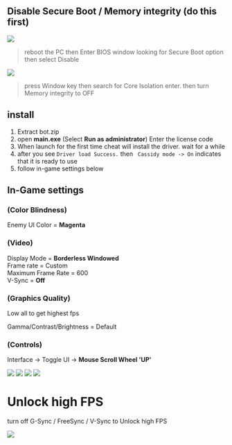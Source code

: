 ## Disable Secure Boot / Memory integrity (do this first)

![](https://blog.janjan.net/wp/wp-content/uploads/2022/10/asrock-uefi-secure-boot-enabled-02.jpg)
> reboot the PC then Enter BIOS window looking for Secure Boot option then select Disable

![](https://media.discordapp.net/attachments/1031662726046552084/1047121351405731881/image.png)
> press Window key then search for Core Isolation enter. then turn Memory integrity to OFF

## install

1. Extract bot.zip 
2. open __main.exe__ (Select __Run as administrator__) Enter the license code
3. When launch for the first time cheat will install the driver. wait for a while
4. after you see  ```Driver load Success.``` then ``` Cassidy mode -> On``` indicates that it is ready to use
5. follow in-game settings below

## In-Game settings

### (Color Blindness) <br />
Enemy UI Color  =  __Magenta__

### (Video) <br />
Display Mode = __Borderless Windowed__ <br />
Frame rate = Custom <br />
Maximum Frame Rate = 600 <br />
V-Sync = __Off__

### (Graphics Quality) <br />
Low all to get highest fps

Gamma/Contrast/Brightness = Default

### (Controls) <br />
Interface -> Toggle UI -> __Mouse Scroll Wheel 'UP'__

![](https://i.imgur.com/INbk0xj.png)
![](https://i.imgur.com/zkeczgN.png)
![](https://i.imgur.com/BC0bRWu.png)
![](https://media.discordapp.net/attachments/1034460902608617593/1046945759599276103/image.png?width=1083&height=609)

# Unlock high FPS

turn off G-Sync / FreeSync / V-Sync to Unlock high FPS

![](https://i.imgur.com/OsqeQf1.png)

